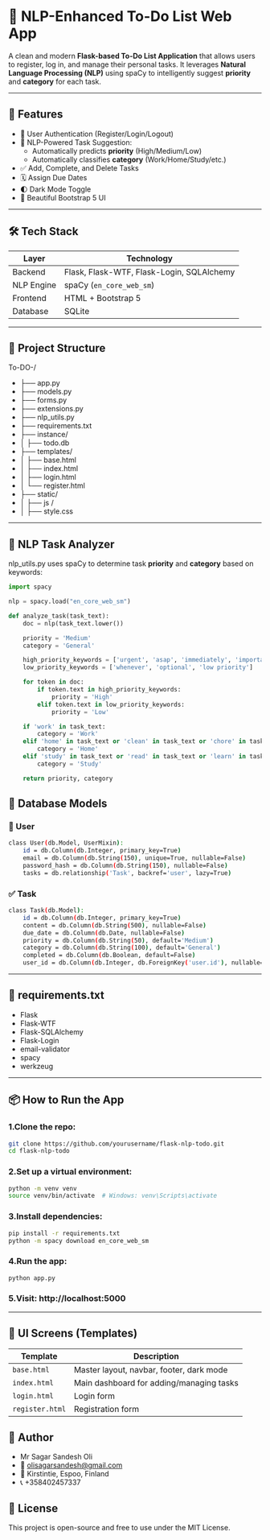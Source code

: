 # 📝 NLP-Enhanced To-Do List Web App

A clean and modern **Flask-based To-Do List Application** that allows users to register, log in, and manage their personal tasks. It leverages **Natural Language Processing (NLP)** using spaCy to intelligently suggest **priority** and **category** for each task.

---

## 🚀 Features

- 🔐 User Authentication (Register/Login/Logout)
- 🧠 NLP-Powered Task Suggestion:
  - Automatically predicts **priority** (High/Medium/Low)
  - Automatically classifies **category** (Work/Home/Study/etc.)
- ✅ Add, Complete, and Delete Tasks
- 🗓️ Assign Due Dates
- 🌓 Dark Mode Toggle
- 🎨 Beautiful Bootstrap 5 UI

---

## 🛠️ Tech Stack

| Layer        | Technology               |
|--------------|---------------------------|
| Backend      | Flask, Flask-WTF, Flask-Login, SQLAlchemy |
| NLP Engine   | spaCy (`en_core_web_sm`) |
| Frontend     | HTML + Bootstrap 5       |
| Database     | SQLite                    |

---

## 📁 Project Structure
To-DO-/

- ├── app.py
- ├── models.py 
- ├── forms.py 
- ├── extensions.py 
- ├── nlp_utils.py 
- ├── requirements.txt
- ├── instance/
- │ ├── todo.db
- ├── templates/ 
- │ ├── base.html
- │ ├── index.html
- │ ├── login.html
- │ └── register.html
- ├── static/ 
- │  ├── js /
- │    ├── style.css

---

## 🧠 NLP Task Analyzer

nlp_utils.py uses spaCy to determine task **priority** and **category** based on keywords:

```python
import spacy

nlp = spacy.load("en_core_web_sm")

def analyze_task(task_text):
    doc = nlp(task_text.lower())

    priority = 'Medium'
    category = 'General'

    high_priority_keywords = ['urgent', 'asap', 'immediately', 'important', 'high priority']
    low_priority_keywords = ['whenever', 'optional', 'low priority']

    for token in doc:
        if token.text in high_priority_keywords:
            priority = 'High'
        elif token.text in low_priority_keywords:
            priority = 'Low'

    if 'work' in task_text:
        category = 'Work'
    elif 'home' in task_text or 'clean' in task_text or 'chore' in task_text:
        category = 'Home'
    elif 'study' in task_text or 'read' in task_text or 'learn' in task_text:
        category = 'Study'

    return priority, category

```
## 🔐 Database Models
### 👤 User
```bash
class User(db.Model, UserMixin):
    id = db.Column(db.Integer, primary_key=True)
    email = db.Column(db.String(150), unique=True, nullable=False)
    password_hash = db.Column(db.String(150), nullable=False)
    tasks = db.relationship('Task', backref='user', lazy=True)
```
### ✅ Task
```bash
class Task(db.Model):
    id = db.Column(db.Integer, primary_key=True)
    content = db.Column(db.String(500), nullable=False)
    due_date = db.Column(db.Date, nullable=False)
    priority = db.Column(db.String(50), default='Medium')
    category = db.Column(db.String(100), default='General')
    completed = db.Column(db.Boolean, default=False)
    user_id = db.Column(db.Integer, db.ForeignKey('user.id'), nullable=False)
```
  ---
## 🧾 requirements.txt
- Flask
- Flask-WTF
- Flask-SQLAlchemy
- Flask-Login
- email-validator
- spacy
- werkzeug

---
## 📦 How to Run the App
### 1.Clone the repo:
```bash
git clone https://github.com/yourusername/flask-nlp-todo.git
cd flask-nlp-todo
```

### 2.Set up a virtual environment:
```bash
python -m venv venv
source venv/bin/activate  # Windows: venv\Scripts\activate
```

### 3.Install dependencies:
```bash
pip install -r requirements.txt
python -m spacy download en_core_web_sm
```
### 4.Run the app:
```bash
python app.py
```

### 5.Visit: http://localhost:5000
---
## 🎨 UI Screens (Templates)

| Template        | Description                              |
| --------------- | ---------------------------------------- |
| `base.html`     | Master layout, navbar, footer, dark mode |
| `index.html`    | Main dashboard for adding/managing tasks |
| `login.html`    | Login form                               |
| `register.html` | Registration form                        |

## 👤 Author
- Mr Sagar Sandesh Oli
- 📧 olisagarsandesh@gmail.com
- 📍 Kirstintie, Espoo, Finland
- 📞 +358402457337

## 📜 License
This project is open-source and free to use under the MIT License.
